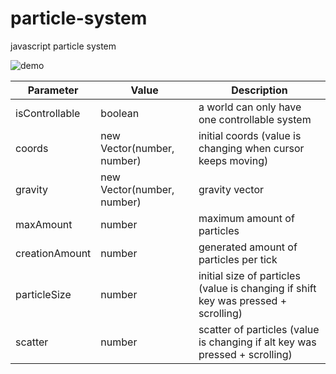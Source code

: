 # particle-system

javascript particle system

![demo](demo.gif)

|Parameter|Value|Description|
|-|-|-|
|isControllable|boolean|a world can only have one controllable system|
|coords|new Vector(number, number)|initial coords (value is changing when cursor keeps moving)|
|gravity|new Vector(number, number)|gravity vector|
|maxAmount|number|maximum amount of particles|
|creationAmount|number|generated amount of particles per tick|
|particleSize|number|initial size of particles (value is changing if shift key was pressed + scrolling)|
|scatter|number|scatter of particles (value is changing if alt key was pressed + scrolling)|
